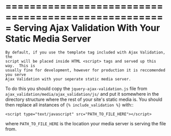 =====================================================
Serving Ajax Validation With Your Static Media Server
=====================================================

    By default, if you use the template tag included with Ajax Validation, the 
    script will be placed inside HTML <script> tags and served up this way.  This is 
    usually fine for development, however for production it is reccomended you serve 
    Ajax Validation with your seperate static media server.

To do this you should copy the ``jquery-ajax-validation.js`` file from 
``ajax_validation/media/ajax_validation/js/`` and put it somewhere in the 
directory structure where the rest of your site's static media is.  You should 
then replace all instances of ``{% include_validation %}`` with::
    
    <script type="text/javascript" src="PATH_TO_FILE_HERE"></script>

where ``PATH_TO_FILE_HERE`` is the location your media server is serving the 
file from.
